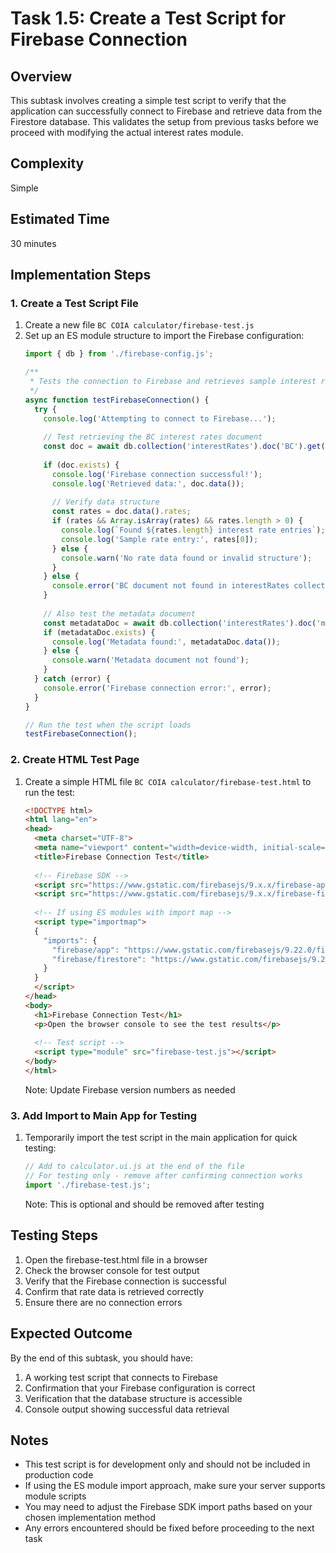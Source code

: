 # Task 1.5: Create a Test Script for Firebase Connection

## Overview
This subtask involves creating a simple test script to verify that the application can successfully connect to Firebase and retrieve data from the Firestore database. This validates the setup from previous tasks before we proceed with modifying the actual interest rates module.

## Complexity
Simple

## Estimated Time
30 minutes

## Implementation Steps

### 1. Create a Test Script File
1. Create a new file `BC COIA calculator/firebase-test.js`
2. Set up an ES module structure to import the Firebase configuration:
   ```javascript
   import { db } from './firebase-config.js';
   
   /**
    * Tests the connection to Firebase and retrieves sample interest rate data
    */
   async function testFirebaseConnection() {
     try {
       console.log('Attempting to connect to Firebase...');
       
       // Test retrieving the BC interest rates document
       const doc = await db.collection('interestRates').doc('BC').get();
       
       if (doc.exists) {
         console.log('Firebase connection successful!');
         console.log('Retrieved data:', doc.data());
         
         // Verify data structure
         const rates = doc.data().rates;
         if (rates && Array.isArray(rates) && rates.length > 0) {
           console.log(`Found ${rates.length} interest rate entries`);
           console.log('Sample rate entry:', rates[0]);
         } else {
           console.warn('No rate data found or invalid structure');
         }
       } else {
         console.error('BC document not found in interestRates collection');
       }
       
       // Also test the metadata document
       const metadataDoc = await db.collection('interestRates').doc('metadata').get();
       if (metadataDoc.exists) {
         console.log('Metadata found:', metadataDoc.data());
       } else {
         console.warn('Metadata document not found');
       }
     } catch (error) {
       console.error('Firebase connection error:', error);
     }
   }
   
   // Run the test when the script loads
   testFirebaseConnection();
   ```

### 2. Create HTML Test Page
1. Create a simple HTML file `BC COIA calculator/firebase-test.html` to run the test:
   ```html
   <!DOCTYPE html>
   <html lang="en">
   <head>
     <meta charset="UTF-8">
     <meta name="viewport" content="width=device-width, initial-scale=1.0">
     <title>Firebase Connection Test</title>
     
     <!-- Firebase SDK -->
     <script src="https://www.gstatic.com/firebasejs/9.x.x/firebase-app.js"></script>
     <script src="https://www.gstatic.com/firebasejs/9.x.x/firebase-firestore.js"></script>
     
     <!-- If using ES modules with import map -->
     <script type="importmap">
     {
       "imports": {
         "firebase/app": "https://www.gstatic.com/firebasejs/9.22.0/firebase-app.js",
         "firebase/firestore": "https://www.gstatic.com/firebasejs/9.22.0/firebase-firestore.js"
       }
     }
     </script>
   </head>
   <body>
     <h1>Firebase Connection Test</h1>
     <p>Open the browser console to see the test results</p>
     
     <!-- Test script -->
     <script type="module" src="firebase-test.js"></script>
   </body>
   </html>
   ```
   Note: Update Firebase version numbers as needed

### 3. Add Import to Main App for Testing
1. Temporarily import the test script in the main application for quick testing:
   ```javascript
   // Add to calculator.ui.js at the end of the file
   // For testing only - remove after confirming connection works
   import './firebase-test.js';
   ```
   Note: This is optional and should be removed after testing

## Testing Steps
1. Open the firebase-test.html file in a browser
2. Check the browser console for test output
3. Verify that the Firebase connection is successful
4. Confirm that rate data is retrieved correctly
5. Ensure there are no connection errors

## Expected Outcome
By the end of this subtask, you should have:
1. A working test script that connects to Firebase
2. Confirmation that your Firebase configuration is correct
3. Verification that the database structure is accessible
4. Console output showing successful data retrieval

## Notes
- This test script is for development only and should not be included in production code
- If using the ES module import approach, make sure your server supports module scripts
- You may need to adjust the Firebase SDK import paths based on your chosen implementation method
- Any errors encountered should be fixed before proceeding to the next task
